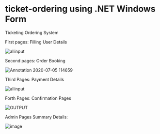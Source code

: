 # ticket-ordering using .NET Windows Form

Ticketing Ordering System 


First pages: Filling User Details

![allinput](https://github.com/azhari-zaidie/ticket-ordering/assets/99009414/e2f13150-04c3-4882-b0ef-b67688efb313)

Second pages: Order Booking

![Annotation 2020-07-05 114659](https://github.com/azhari-zaidie/ticket-ordering/assets/99009414/903855fd-269b-407d-8b25-abfe0f40cdb9)

Third Pages: Payment Details

![allinput](https://github.com/azhari-zaidie/ticket-ordering/assets/99009414/d1f4b0c1-a0dc-4209-b8ff-09427baba3c9)

Forth Pages: Confirmation Pages

![OUTPUT](https://github.com/azhari-zaidie/ticket-ordering/assets/99009414/66c43450-9ffd-40ed-a063-56533d09d018)

Admin Pages Summary Details:

![image](https://github.com/azhari-zaidie/ticket-ordering/assets/99009414/8f14a92f-d0f2-4462-ae46-685168f22c28)
